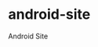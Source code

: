 # android-site
 Android Site
 <a href=C:\Users\anjos\OneDrive\Documentos\estudos\android-site\projeto01.html></a>
